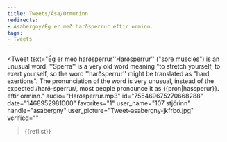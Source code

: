 ```yaml
---
title: Tweets/Ása/Ormurinn
redirects:
- Asabergny/Ég er með harðsperrur eftir orminn.
tags:
- Tweets
---
```


<Tweet
text="Ég er með harðsperrur<ref>''Harðsperrur'' ("sore muscles") is an unusual word. ''Sperra'' is a very old word meaning "to stretch yourself, to exert yourself, so the word ''harðsperrur'' might be translated as "hard exertions". The pronunciation of the word is very unusual, instead of the expected <!--{{pron|harðspɛrʏr}}-->/harð-sperrur/, most people pronounce it as {{pron|hassperur}}.</ref> eftir orminn."
audio="Harðsperrur.mp3"
id="755469675270668288"
date="1468952981000"
favorites="1"
user_name="107 stjórinn"
handle="asabergny"
user_picture="Tweet-asabergny-jkfrbo.jpg"
verified=""
></Tweet>{{reflist}}

